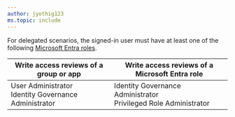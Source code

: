 ```yaml
---
author: jyothig123
ms.topic: include
---
```


For delegated scenarios, the signed-in user must have at least one of the following [Microsoft Entra roles](/entra/identity/role-based-access-control/permissions-reference?toc=%2Fgraph%2Ftoc.json).

|Write access reviews of a group or app  |Write access reviews of a Microsoft Entra role  |
|---------|---------|
|User Administrator <br/> Identity Governance Administrator  | Identity Governance Administrator </br> Privileged Role Administrator |

